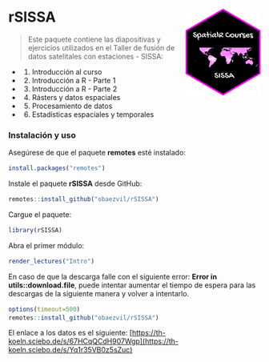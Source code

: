 # rSISSA <img src="./inst/logo/SISSA_Courses.png" align="right" width="150" />

> Este paquete contiene las diapositivas y ejercicios utilizados en el Taller de fusión de datos satelitales con estaciones - SISSA:

- 1.  Introducción al curso

- 2.  Introducción a R - Parte 1

- 3.  Introducción a R - Parte 2

- 4.  Rásters y datos espaciales

- 5.  Procesamiento de datos

- 6.  Estadísticas espaciales y temporales


### Instalación y uso

Asegúrese de que el paquete **remotes** esté instalado:
```r
install.packages("remotes")
```
Instale el paquete **rSISSA** desde GitHub:
```r
remotes::install_github("obaezvil/rSISSA")
```
Cargue el paquete:
```r
library(rSISSA)
```
Abra el primer módulo:
```r
render_lectures("Intro") 
```

En caso de que la descarga falle con el siguiente error: **Error in utils::download.file**, puede intentar aumentar el tiempo de espera para las descargas de la siguiente manera y volver a intentarlo.
```r
options(timeout=500) 
remotes::install_github("obaezvil/rSISSA")
```

El enlace a los datos es el siguiente:
[https://th-koeln.sciebo.de/s/67HCqQCdH907Wgp](https://th-koeln.sciebo.de/s/Yq1r35VB0z5sZuc)